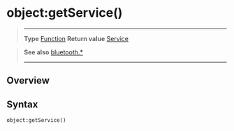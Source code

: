 # object:getService()

> --------------------- ------------------------------------------------------------------------------------------
> __Type__              [Function](https://docs.coronalabs.com/api/type/Function.html)
> __Return value__      [Service](/plugin/bluetooth/type/Service/)


> __See also__          [bluetooth.*](/plugin/bluetooth/)
> --------------------- ------------------------------------------------------------------------------------------

## Overview

## Syntax

	object:getService()
